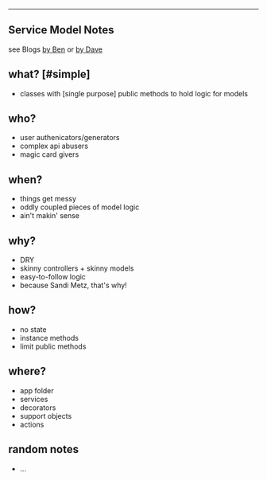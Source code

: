 ----
## Service Model Notes 
see Blogs [by Ben](https://blog.engineyard.com/2014/keeping-your-rails-controllers-dry-with-services)
or [by Dave](http://multithreaded.stitchfix.com/blog/2015/06/02/anatomy-of-service-objects-in-rails/)

## what? [#simple] 
* classes with [single purpose] public methods to hold logic for models

## who?
* user authenicators/generators
* complex api abusers
* magic card givers

## when?
* things get messy
* oddly coupled pieces of model logic
* ain't makin' sense

## why?
* DRY
* skinny controllers + skinny models
* easy-to-follow logic
* because Sandi Metz, that's why!

## how?
* no state
* instance methods
* limit public methods

## where?
* app folder
* services
* decorators
* support objects
* actions

## random notes
* ...
